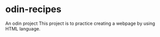 # odin-recipes
An odin project
This project is to practice creating a webpage by using HTML language.